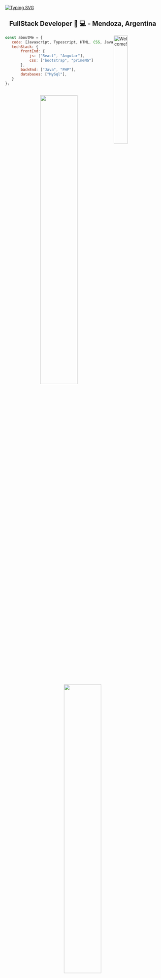 [![Typing SVG](https://readme-typing-svg.herokuapp.com?font=Comfortaa&size=50&pause=1000&color=7C18DA&background=000000&center=true&vCenter=true&width=1600&height=120&lines=Hello+World+%F0%9F%A4%8D!!!+I'm+Celeste+D'Angelo)](https://git.io/typing-svg)

<h2 align="center">FullStack Developer 💪 💻 - Mendoza, Argentina</h2>

<img align='right' src="https://media.giphy.com/media/l0MYNJC1oGwKLfqso/giphy.gif" alt="Welcome!" width="30%"/>

```javascript
const aboutMe = {
   code: [Javascript, Typescript, HTML, CSS, Java, PHP],
   techStack: {
       frontEnd: {
           js: ["React", "Angular"],
           css: ["bootstrap", "primeNG"]
       },
       backEnd: ["Java", "PHP"],
       databases: ["MySql"],
   }
};
```

<br>

<div align="center">
  <img width="49%" src="https://github-readme-streak-stats.herokuapp.com?user=celesdv&theme=midnight-purple"/>
  <img width="49%" src="https://github-readme-stats.vercel.app/api?username=celesdv&show_icons=true&theme=midnight-purple"/>
</div>

<div align="center">
  <img width="98%" src="https://github-readme-stats.vercel.app/api/top-langs/?username=celesdv&layout=compact&theme=midnight-purple&card_width=1200"/>
</div>

